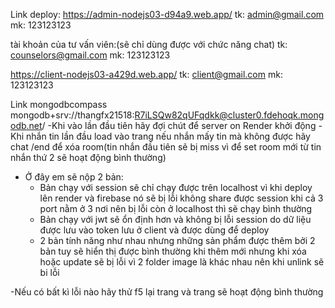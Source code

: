 Link deploy:
https://admin-nodejs03-d94a9.web.app/
tk: admin@gmail.com
mk: 123123123

tài khoản của tư vấn viên:(sẽ chỉ dùng được với chức năng chat)
tk: counselors@gmail.com
mk: 123123123

https://client-nodejs03-a429d.web.app/
tk: client@gmail.com
mk: 123123123

Link mongodbcompass
mongodb+srv://thangfx21518:R7iLSQw82qUFqdkk@cluster0.fdehoqk.mongodb.net/
-Khi vào lần đầu tiên hãy đợi chút để server on Render khởi động
-Khi nhắn tin lần đầu load vào trang nếu nhắn mấy tin mà không được hãy chat /end để xóa room(tin nhắn đầu tiên sẽ bị miss vì để set room mới từ tin nhắn thứ 2 sẽ hoạt động bình thường)
-	Ở đây em sẽ nộp 2 bản:
	-	Bản chạy với session sẽ chỉ chạy được trên localhost vì khi deploy lên render và firebase nó sẽ bị lỗi không share được session khi cả 3 port nằm ở 3 nơi nên bị lỗi còn ở localhost thì sẽ chạy bình thường
	-	Bản chạy với jwt sẽ ổn định hơn và không bị lỗi session do dữ liệu được lưu vào token lưu ở client và được dùng để deploy 
	-	2 bản tính năng như nhau nhưng những sản phẩm được thêm bởi 2 bản tuy sẽ hiển thị được bình thường khi thêm mới nhưng khi xóa hoặc update sẽ bị lỗi vì 2 folder image là khác nhau nên khi unlink sẽ bi lỗi

-Nếu có bất kì lỗi nào hãy thử f5 lại trang và trang sẽ hoạt động bình thường

